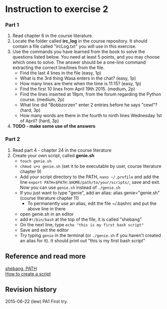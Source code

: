 Instruction to exercise 2
==============================

### Part 1

1. Read chapter 6 in the course literature.
2. Locate the folder called **irc_log** in the course repository. It should contain a file called "ircLog.txt" you will use in this exercise.
3. Use the commands you have learned from the book to solve the questions listed below. You need at least 5 points, and you may choose which ones to solve. The answer should be a one-line command extracting the correct line/lines from the file.
    * Find the last 4 lines in the file (easy, 1p)
    * What is the 3rd thing Wasa enters in the chat? (easy, 1p)
    * How many lines are there when the time is 11:15? (easy, 1p)
    * Find the first 10 lines from April 19th 2015. (medium, 2p)
    * Find the lines inserted at 19pm, from the forum regarding the Python course. (medium, 2p)
    * What line did "Bobbzorzen" enter 2 entries before he says "cewl"? (hard, 3p)
    * How many words are there in the fourth to ninth lines Wednesday 1st of April? (hard, 3p)
4. **TODO - make some use of the answers**

### Part 2

1. Read part 4 - chapter 24 in the course literature
2. Create your own script, called **genie.sh**
    * `touch genie.sh`
    * `chmod u+x genie.sh` (set it to be executable by user, course literature chapter 9)
    * Add your script directory to the PATH, `nano ~/.profile` and add the line `export PATH=$PATH:$HOME/path/to/your/scripts/`, save and exit. Now you can use `genie.sh` instead of `./genie.sh`
    * If you just want to type "genie", add an alias: alias genie="genie.sh" (course literature chapter 11)
        * To permanently use an alias, edit the file ~/.bashrc and put the above line in there
    * open genie.sh in an editor
    * add `#!/bin/bash` at the top of the file, it is called "shebang"
    * On the next line, type `echo "this is my first bash script"`
    * Save and exit the editor
    * Try typing `genie` in the terminal (or `./genie.sh` if you haven't created an alias for it). It should print out "this is my first bash script"


Reference and read more
------------------------------
[shebang, PATH](http://stackoverflow.com/questions/8779951/how-do-i-run-a-shell-script-without-using-sh-or-bash-commands)  
[How to create a script](http://tldp.org/LDP/Bash-Beginners-Guide/html/sect_02_01.html)  




Revision history
------------------------------

2015-06-22 (lew) PA1 First try.
